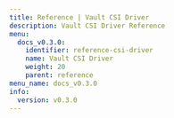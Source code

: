 ```yaml
---
title: Reference | Vault CSI Driver
description: Vault CSI Driver Reference
menu:
  docs_v0.3.0:
    identifier: reference-csi-driver
    name: Vault CSI Driver
    weight: 20
    parent: reference
menu_name: docs_v0.3.0
info:
  version: v0.3.0
---
```


